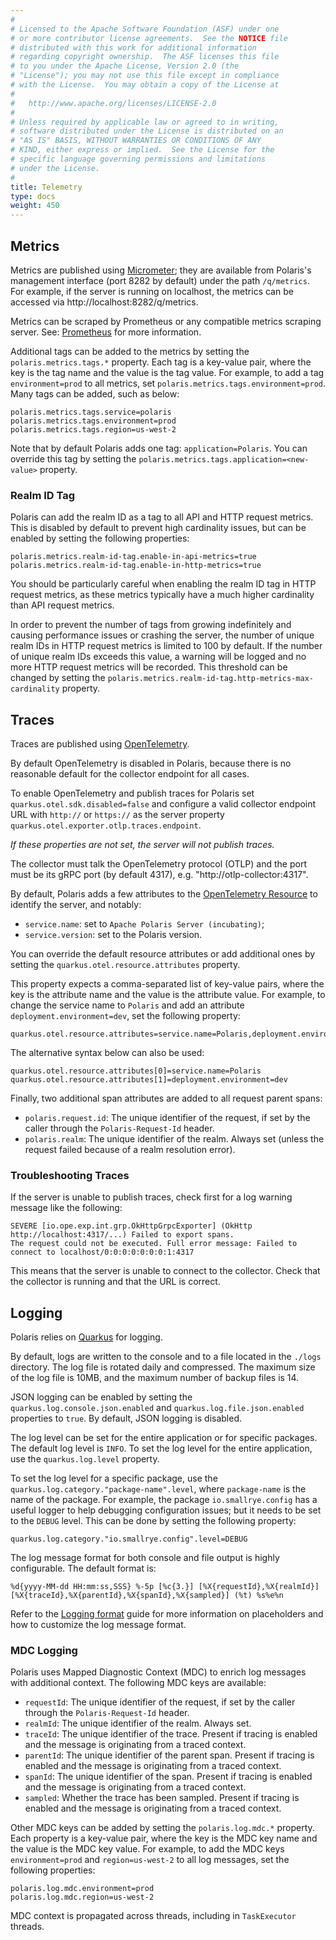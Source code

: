 ```yaml
---
#
# Licensed to the Apache Software Foundation (ASF) under one
# or more contributor license agreements.  See the NOTICE file
# distributed with this work for additional information
# regarding copyright ownership.  The ASF licenses this file
# to you under the Apache License, Version 2.0 (the
# "License"); you may not use this file except in compliance
# with the License.  You may obtain a copy of the License at
#
#   http://www.apache.org/licenses/LICENSE-2.0
#
# Unless required by applicable law or agreed to in writing,
# software distributed under the License is distributed on an
# "AS IS" BASIS, WITHOUT WARRANTIES OR CONDITIONS OF ANY
# KIND, either express or implied.  See the License for the
# specific language governing permissions and limitations
# under the License.
#
title: Telemetry
type: docs
weight: 450
---
```


## Metrics

Metrics are published using [Micrometer]; they are available from Polaris's management interface
(port 8282 by default) under the path `/q/metrics`. For example, if the server is running on
localhost, the metrics can be accessed via http://localhost:8282/q/metrics.

[Micrometer]: https://quarkus.io/guides/telemetry-micrometer

Metrics can be scraped by Prometheus or any compatible metrics scraping server. See:
[Prometheus](https://prometheus.io) for more information.

Additional tags can be added to the metrics by setting the `polaris.metrics.tags.*` property. Each
tag is a key-value pair, where the key is the tag name and the value is the tag value. For example,
to add a tag `environment=prod` to all metrics, set `polaris.metrics.tags.environment=prod`. Many
tags can be added, such as below:

```properties
polaris.metrics.tags.service=polaris
polaris.metrics.tags.environment=prod
polaris.metrics.tags.region=us-west-2
```

Note that by default Polaris adds one tag: `application=Polaris`. You can override this tag by
setting the `polaris.metrics.tags.application=<new-value>` property.

### Realm ID Tag

Polaris can add the realm ID as a tag to all API and HTTP request metrics. This is disabled by
default to prevent high cardinality issues, but can be enabled by setting the following properties:

```properties
polaris.metrics.realm-id-tag.enable-in-api-metrics=true
polaris.metrics.realm-id-tag.enable-in-http-metrics=true
```

You should be particularly careful when enabling the realm ID tag in HTTP request metrics, as these
metrics typically have a much higher cardinality than API request metrics.

In order to prevent the number of tags from growing indefinitely and causing performance issues or
crashing the server, the number of unique realm IDs in HTTP request metrics is limited to 100 by
default. If the number of unique realm IDs exceeds this value, a warning will be logged and no more
HTTP request metrics will be recorded. This threshold can be changed by setting the
`polaris.metrics.realm-id-tag.http-metrics-max-cardinality` property.

## Traces

Traces are published using [OpenTelemetry].

[OpenTelemetry]: https://quarkus.io/guides/opentelemetry-tracing

By default OpenTelemetry is disabled in Polaris, because there is no reasonable default
for the collector endpoint for all cases.

To enable OpenTelemetry and publish traces for Polaris set `quarkus.otel.sdk.disabled=false`
and configure a valid collector endpoint URL with `http://` or `https://` as the server property
`quarkus.otel.exporter.otlp.traces.endpoint`.

_If these properties are not set, the server will not publish traces._

The collector must talk the OpenTelemetry protocol (OTLP) and the port must be its gRPC port
(by default 4317), e.g. "http://otlp-collector:4317".

By default, Polaris adds a few attributes to the [OpenTelemetry Resource] to identify the server,
and notably:

- `service.name`: set to `Apache Polaris Server (incubating)`;
- `service.version`: set to the Polaris version.

[OpenTelemetry Resource]: https://opentelemetry.io/docs/languages/js/resources/

You can override the default resource attributes or add additional ones by setting the
`quarkus.otel.resource.attributes` property.

This property expects a comma-separated list of key-value pairs, where the key is the attribute name
and the value is the attribute value. For example, to change the service name to `Polaris` and add
an attribute `deployment.environment=dev`, set the following property:

```properties
quarkus.otel.resource.attributes=service.name=Polaris,deployment.environment=dev
```

The alternative syntax below can also be used:

```properties
quarkus.otel.resource.attributes[0]=service.name=Polaris
quarkus.otel.resource.attributes[1]=deployment.environment=dev
```

Finally, two additional span attributes are added to all request parent spans:

- `polaris.request.id`: The unique identifier of the request, if set by the caller through the
  `Polaris-Request-Id` header.
- `polaris.realm`: The unique identifier of the realm. Always set (unless the request failed because
  of a realm resolution error).

### Troubleshooting Traces

If the server is unable to publish traces, check first for a log warning message like the following:

```
SEVERE [io.ope.exp.int.grp.OkHttpGrpcExporter] (OkHttp http://localhost:4317/...) Failed to export spans.
The request could not be executed. Full error message: Failed to connect to localhost/0:0:0:0:0:0:0:1:4317
```

This means that the server is unable to connect to the collector. Check that the collector is
running and that the URL is correct.

## Logging

Polaris relies on [Quarkus](https://quarkus.io/guides/logging) for logging.

By default, logs are written to the console and to a file located in the `./logs` directory. The log
file is rotated daily and compressed. The maximum size of the log file is 10MB, and the maximum
number of backup files is 14.

JSON logging can be enabled by setting the `quarkus.log.console.json.enabled` and `quarkus.log.file.json.enabled`
properties to `true`. By default, JSON logging is disabled.

The log level can be set for the entire application or for specific packages. The default log level
is `INFO`. To set the log level for the entire application, use the `quarkus.log.level` property.

To set the log level for a specific package, use the `quarkus.log.category."package-name".level`,
where `package-name` is the name of the package. For example, the package `io.smallrye.config` has a
useful logger to help debugging configuration issues; but it needs to be set to the `DEBUG` level.
This can be done by setting the following property:

```properties
quarkus.log.category."io.smallrye.config".level=DEBUG
```

The log message format for both console and file output is highly configurable. The default format
is:

```
%d{yyyy-MM-dd HH:mm:ss,SSS} %-5p [%c{3.}] [%X{requestId},%X{realmId}] [%X{traceId},%X{parentId},%X{spanId},%X{sampled}] (%t) %s%e%n
```

Refer to the [Logging format](https://quarkus.io/guides/logging#logging-format) guide for more
information on placeholders and how to customize the log message format.

### MDC Logging

Polaris uses Mapped Diagnostic Context (MDC) to enrich log messages with additional context. The
following MDC keys are available:

- `requestId`: The unique identifier of the request, if set by the caller through the
  `Polaris-Request-Id` header.
- `realmId`: The unique identifier of the realm. Always set.
- `traceId`: The unique identifier of the trace. Present if tracing is enabled and the message is
  originating from a traced context.
- `parentId`: The unique identifier of the parent span. Present if tracing is enabled and the
  message is originating from a traced context.
- `spanId`: The unique identifier of the span. Present if tracing is enabled and the message is
  originating from a traced context.
- `sampled`: Whether the trace has been sampled. Present if tracing is enabled and the message is
  originating from a traced context.

Other MDC keys can be added by setting the `polaris.log.mdc.*` property. Each property is a
key-value pair, where the key is the MDC key name and the value is the MDC key value. For example,
to add the MDC keys `environment=prod` and `region=us-west-2` to all log messages, set the following
properties:

```properties
polaris.log.mdc.environment=prod
polaris.log.mdc.region=us-west-2
```

MDC context is propagated across threads, including in `TaskExecutor` threads.
